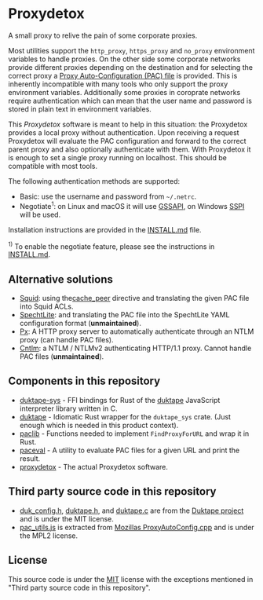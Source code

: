 Proxydetox
==========

A small proxy to relive the pain of some corporate proxies.

Most utilities support the `http_proxy`, `https_proxy` and `no_proxy`
environment variables to handle proxies. On the other side some corporate
networks provide different proxies depending on the destination and for
selecting the correct proxy a [Proxy Auto-Configuration (PAC) file][mdnpac] is
provided. This is inherently incompatible with many tools who only support the
proxy environment variables. Additionally some proxies in coroprate networks
require authentication which can mean that the user name and password is stored
in plain text in environment variables.

This *Proxydetox* software is meant to help in this situation: the Proxydetox
provides a local proxy without authentication. Upon receiving a request
Proxydetox will evaluate the PAC configuration and forward to the correct
parent proxy and also optionally authenticate with them. With Proxydetox it is
enough to set a single proxy running on localhost. This should be compatible
with most tools.

The following authentication methods are supported:

- Basic: use the username and password from `~/.netrc`.
- Negotiate<sup>1</sup>: on Linux and macOS it will use [GSSAPI][gssapi], on Windows [SSPI][sspi] will be used.

Installation instructions are provided in the [INSTALL.md](./INSTALL.md) file.

<sup>1)</sup> To enable the negotiate feature, please see the instructions in
[INSTALL.md](./INSTALL.md).

[mdnpac]: https://developer.mozilla.org/en-US/docs/Web/HTTP/Proxy_servers_and_tunneling/Proxy_Auto-Configuration_(PAC)_file "Proxy Auto-Configuration (PAC) file"
[sspi]: https://docs.microsoft.com/en-us/windows/win32/rpc/security-support-provider-interface-sspi- "Security Support Provider Interface (SSPI)"
[gssapi]: https://web.mit.edu/kerberos/krb5-devel/doc/appdev/gssapi.html "Generic Security Services API (GSSAPI)"

Alternative solutions
---------------------

- [Squid][squid]: using the[cache_peer][cache_peer] directive and translating the given PAC file into Squid ACLs.
- [SpechtLite][specht]: and translating the PAC file into the SpechtLite YAML configuration format (**unmaintained**).
- [Px][px]: A HTTP proxy server to automatically authenticate through an NTLM proxy (can handle PAC files).
- [Cntlm][cntlm]: a NTLM / NTLMv2 authenticating HTTP/1.1 proxy. Cannot handle PAC files (**unmaintained**).

[squid]: http://www.squid-cache.org "A caching proxy for the Web"
[cache_peer]: http://www.squid-cache.org/Doc/config/cache_peer/ "Squid configuration directive cache_peer"
[specht]: https://github.com/zhuhaow/SpechtLite "A rule-based proxy for macOS"
[px]: https://github.com/genotrance/px "Px"
[cntlm]: http://cntlm.sf.net/ "Cntlm Authentication Proxy"

Components in this repository
-----------------------------

- [duktape-sys](./duktape-sys/) - FFI bindings for Rust of the [duktape](https://duktape.org)
  JavaScript interpreter library written in C.
- [duktape](./duktape/) - Idiomatic Rust wrapper for the `duktape_sys` crate.
  (Just enough which is needed in this product context).
- [paclib](./paclib/) - Functions needed to implement `FindProxyForURL` and wrap it in Rust.
- [paceval](./paceval/) - A utility to evaluate PAC files for a given URL and print the result.
- [proxydetox](./proxydetox/) - The actual Proxydetox software.

Third party source code in this repository
------------------------------------------

- [duk_config.h](duktape-sys/src/duk_config.h),
  [duktape.h](duktape-sys/src/duktape.h), and
  [duktape.c](duktape-sys/src/duktape.c) are from the
  [Duktape project](https://duktape.org) and is under the MIT license.
- [pac_utils.js](paclib/src/pac_utils.js) is extracted from
  [Mozillas ProxyAutoConfig.cpp](https://dxr.mozilla.org/mozilla-central/source/netwerk/base/ProxyAutoConfig.cpp)
  and is under the MPL2 license.

License
-------

This source code is under the [MIT](https://opensource.org/licenses/MIT)
license with the exceptions mentioned in "Third party source code in
this repository".
